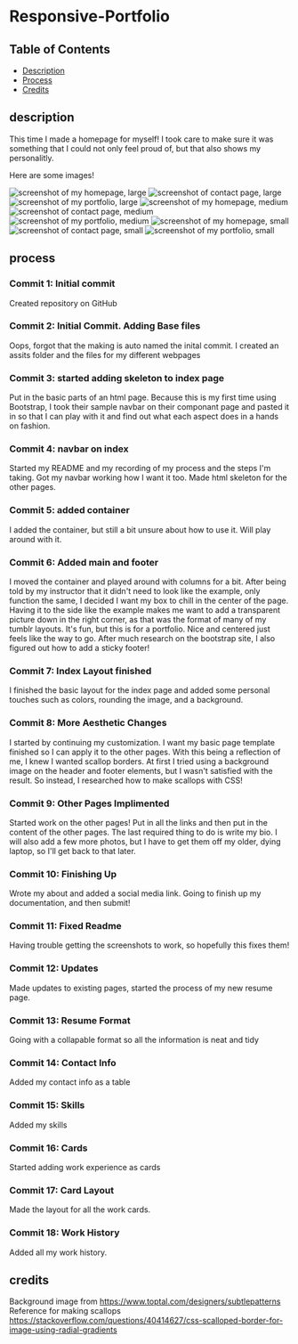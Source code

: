 # Responsive-Portfolio

## Table of Contents

* [Description](#description)
* [Process](#process)
* [Credits](#credits)

## description 

This time I made a homepage for myself! I took care to make sure it was something that I could not only feel proud of, but that also shows my personalitly. 

Here are some images!

![screenshot of my homepage, large](https://github.com/Kayn-Pleiades/Responsive-Portfolio/blob/main/Assets/Images/Capture1.PNG)
![screenshot of contact page, large](https://github.com/Kayn-Pleiades/Responsive-Portfolio/blob/main/Assets/Images/Capture2.PNG)
![screenshot of my portfolio, large](https://github.com/Kayn-Pleiades/Responsive-Portfolio/blob/main/Assets/Images/Capture3.PNG)
![screenshot of my homepage, medium](https://github.com/Kayn-Pleiades/Responsive-Portfolio/blob/main/Assets/Images/Capture4.PNG)
![screenshot of contact page, medium](https://github.com/Kayn-Pleiades/Responsive-Portfolio/blob/main/Assets/Images/Capture5.PNG)
![screenshot of my portfolio, medium](https://github.com/Kayn-Pleiades/Responsive-Portfolio/blob/main/Assets/Images/Capture6.PNG)
![screenshot of my homepage, small](https://github.com/Kayn-Pleiades/Responsive-Portfolio/blob/main/Assets/Images/Capture7.PNG)
![screenshot of contact page, small](https://github.com/Kayn-Pleiades/Responsive-Portfolio/blob/main/Assets/Images/Capture8.PNG)
![screenshot of my portfolio, small](https://github.com/Kayn-Pleiades/Responsive-Portfolio/blob/main/Assets/Images/Capture9.PNG)

## process

### Commit 1: Initial commit
Created repository on GitHub

### Commit 2: Initial Commit. Adding Base files
Oops, forgot that the making is auto named the inital commit.
I created an assits folder and the files for my different webpages

### Commit 3: started adding skeleton to index page
Put in the basic parts of an html page. Because this is my first time using Bootstrap, I took their sample navbar on their componant page and pasted it in so that I can play with it and find out what each aspect does in a hands on fashion. 

### Commit 4: navbar on index
Started my README and my recording of my process and the steps I'm taking. 
Got my navbar working how I want it too.
Made html skeleton for the other pages.

### Commit 5: added container
I added the container, but still a bit unsure about how to use it. Will play around with it.

### Commit 6: Added main and footer 
I moved the container and played around with columns for a bit.
After being told by my instructor that it didn't need to look like the example, only function the same, I decided I want my box to chill in the center of the page. Having it to the side like the example makes me want to add a transparent picture down in the right corner, as that was the format of many of my tumblr layouts. It's fun, but this is for a portfolio. Nice and centered just feels like the way to go.
After much research on the bootstrap site, I also figured out how to add a sticky footer! 

### Commit 7: Index Layout finished
I finished the basic layout for the index page and added some personal touches such as colors, rounding the image, and a background.

### Commit 8: More Aesthetic Changes
I started by continuing my customization. I want my basic page template finished so I can apply it to the other pages.
With this being a reflection of me, I knew I wanted scallop borders. At first I tried using a background image on the header and footer elements, but I wasn't satisfied with the result. So instead, I researched how to make scallops with CSS!

### Commit 9: Other Pages Implimented 
Started work on the other pages!
Put in all the links and then put in the content of the other pages. The last required thing to do is write my bio.
I will also add a few more photos, but I have to get them off my older, dying laptop, so I'll get back to that later.

### Commit 10: Finishing Up
Wrote my about and added a social media link. Going to finish up my documentation, and then submit!

### Commit 11: Fixed Readme
Having trouble getting the screenshots to work, so hopefully this fixes them!

### Commit 12: Updates
Made updates to existing pages, started the process of my new resume page. 

### Commit 13: Resume Format
Going with a collapable format so all the information is neat and tidy

### Commit 14: Contact Info
Added my contact info as a table

### Commit 15: Skills
Added my skills 

### Commit 16: Cards
Started adding work experience as cards

### Commit 17: Card Layout
Made the layout for all the work cards. 

### Commit 18: Work History
Added all my work history.

## credits

Background image from https://www.toptal.com/designers/subtlepatterns 
Reference for making scallops https://stackoverflow.com/questions/40414627/css-scalloped-border-for-image-using-radial-gradients 